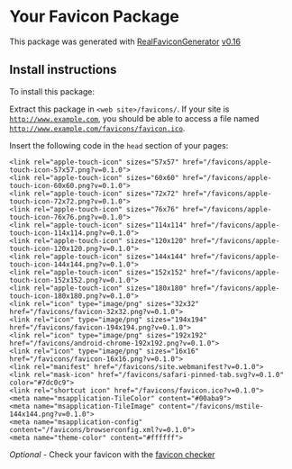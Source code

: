 # Your Favicon Package

This package was generated with [RealFaviconGenerator](https://realfavicongenerator.net/) [v0.16](https://realfavicongenerator.net/change_log#v0.16)

## Install instructions

To install this package:

Extract this package in <code>&lt;web site&gt;/favicons/</code>. If your site is <code>http://www.example.com</code>, you should be able to access a file named <code>http://www.example.com/favicons/favicon.ico</code>.

Insert the following code in the `head` section of your pages:

    <link rel="apple-touch-icon" sizes="57x57" href="/favicons/apple-touch-icon-57x57.png?v=0.1.0">
    <link rel="apple-touch-icon" sizes="60x60" href="/favicons/apple-touch-icon-60x60.png?v=0.1.0">
    <link rel="apple-touch-icon" sizes="72x72" href="/favicons/apple-touch-icon-72x72.png?v=0.1.0">
    <link rel="apple-touch-icon" sizes="76x76" href="/favicons/apple-touch-icon-76x76.png?v=0.1.0">
    <link rel="apple-touch-icon" sizes="114x114" href="/favicons/apple-touch-icon-114x114.png?v=0.1.0">
    <link rel="apple-touch-icon" sizes="120x120" href="/favicons/apple-touch-icon-120x120.png?v=0.1.0">
    <link rel="apple-touch-icon" sizes="144x144" href="/favicons/apple-touch-icon-144x144.png?v=0.1.0">
    <link rel="apple-touch-icon" sizes="152x152" href="/favicons/apple-touch-icon-152x152.png?v=0.1.0">
    <link rel="apple-touch-icon" sizes="180x180" href="/favicons/apple-touch-icon-180x180.png?v=0.1.0">
    <link rel="icon" type="image/png" sizes="32x32" href="/favicons/favicon-32x32.png?v=0.1.0">
    <link rel="icon" type="image/png" sizes="194x194" href="/favicons/favicon-194x194.png?v=0.1.0">
    <link rel="icon" type="image/png" sizes="192x192" href="/favicons/android-chrome-192x192.png?v=0.1.0">
    <link rel="icon" type="image/png" sizes="16x16" href="/favicons/favicon-16x16.png?v=0.1.0">
    <link rel="manifest" href="/favicons/site.webmanifest?v=0.1.0">
    <link rel="mask-icon" href="/favicons/safari-pinned-tab.svg?v=0.1.0" color="#7dc0c9">
    <link rel="shortcut icon" href="/favicons/favicon.ico?v=0.1.0">
    <meta name="msapplication-TileColor" content="#00aba9">
    <meta name="msapplication-TileImage" content="/favicons/mstile-144x144.png?v=0.1.0">
    <meta name="msapplication-config" content="/favicons/browserconfig.xml?v=0.1.0">
    <meta name="theme-color" content="#ffffff">

*Optional* - Check your favicon with the [favicon checker](https://realfavicongenerator.net/favicon_checker)